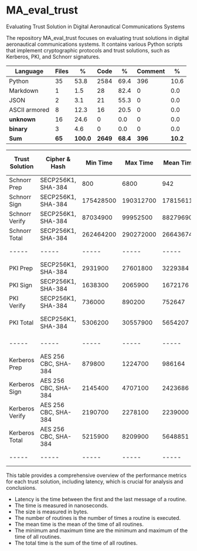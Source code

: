 # MA_eval_trust
Evaluating Trust Solution in Digital Aeronautical Communications Systems

The repository MA_eval_trust focuses on evaluating trust solutions in digital aeronautical communications systems. It contains various Python scripts that implement cryptographic protocols and trust solutions, such as Kerberos, PKI, and Schnorr signatures.


| Language      | Files |     % | Code |    % | Comment |    % |
|---------------|-------|-------|------|------|---------|------|
| Python        |    35 |  53.8 | 2584 | 69.4 |     396 | 10.6 |
| Markdown      |     1 |   1.5 |   28 | 82.4 |       0 |  0.0 |
| JSON          |     2 |   3.1 |   21 | 55.3 |       0 |  0.0 |
| ASCII armored |     8 |  12.3 |   16 | 20.5 |       0 |  0.0 |
| __unknown__   |    16 |  24.6 |    0 |  0.0 |       0 |  0.0 |
| __binary__    |     3 |   4.6 |    0 |  0.0 |       0 |  0.0 |
| **Sum**       |   **65** | **100.0** | **2649** | **68.4** |   **396** | **10.2** |



| Trust Solution  | Cipher & Hash        | Min Time  | Max Time  | Mean Time   | Size (Byte) | Latency (FL/RL) | Number of Routines |
|-----------------|----------------------|-----------|-----------|-------------|-------------|-----------------|--------------------|
| Schnorr Prep    | SECP256K1, SHA-384   | 800       | 6800      | 942         | -           | -               | 1000               |
| Schnorr Sign    | SECP256K1, SHA-384   | 175428500 | 190312700 | 178156113   | 195         | 59 ms / 89 ms   | 1000               |
| Schnorr Verify  | SECP256K1, SHA-384   | 87034900  | 99952500  | 88279690    | 227         | 59 ms / 89 ms   | 1000               |
| Schnorr Total   | SECP256K1, SHA-384   | 262464200 | 290272000 | 266436745   | 422         | 59 ms / 89 ms   | 1000               |
| -----           | -----                | -----     | -----     | -----       | -----       | -----     | -----              |
| PKI Prep        | SECP256K1, SHA-384   | 2931900   | 27601800  | 3229384     | -           | -               | 1000               |
| PKI Sign        | SECP256K1, SHA-384   | 1638300   | 2065900   | 1672176     | 497         | 59 ms / 89 ms   | 1000               |
| PKI Verify      | SECP256K1, SHA-384   | 736000    | 890200    | 752647      | 1200        | 89 ms / 119 ms  | 1000               |
| PKI Total       | SECP256K1, SHA-384   | 5306200   | 30557900  | 5654207     | 1697        | 119 ms / 149 ms | 1000               |
| -----           | -----                | -----     | -----     | -----       | -----       | -----     | -----              |
| Kerberos Prep   | AES 256 CBC, SHA-384 | 879800    | 1224700   | 986164      | -          | -               | 1000               |
| Kerberos Sign   | AES 256 CBC, SHA-384 | 2145400   | 4707100   | 2423686     | 168         | 59 ms / 89 ms   | 1000               |
| Kerberos Verify | AES 256 CBC, SHA-384 | 2190700   | 2278100   | 2239000     | 56          | 59 ms / 89 ms   | 1000               |
| Kerberos Total  | AES 256 CBC, SHA-384 | 5215900   | 8209900   | 5648851     | 224         | 59 ms / 89 ms   | 1000               |
| -----           | -----                | -----     | -----     | -----       | -----       | -----     | -----              |

This table provides a comprehensive overview of the performance metrics for each trust solution, including latency, which is crucial for analysis and conclusions.

* Latency is the time between the first and the last message of a routine.
* The time is measured in nanoseconds.
* The size is measured in bytes.
* The number of routines is the number of times a routine is executed.
* The mean time is the mean of the time of all routines.
* The minimum and maximum time are the minimum and maximum of the time of all routines.
* The total time is the sum of the time of all routines.
